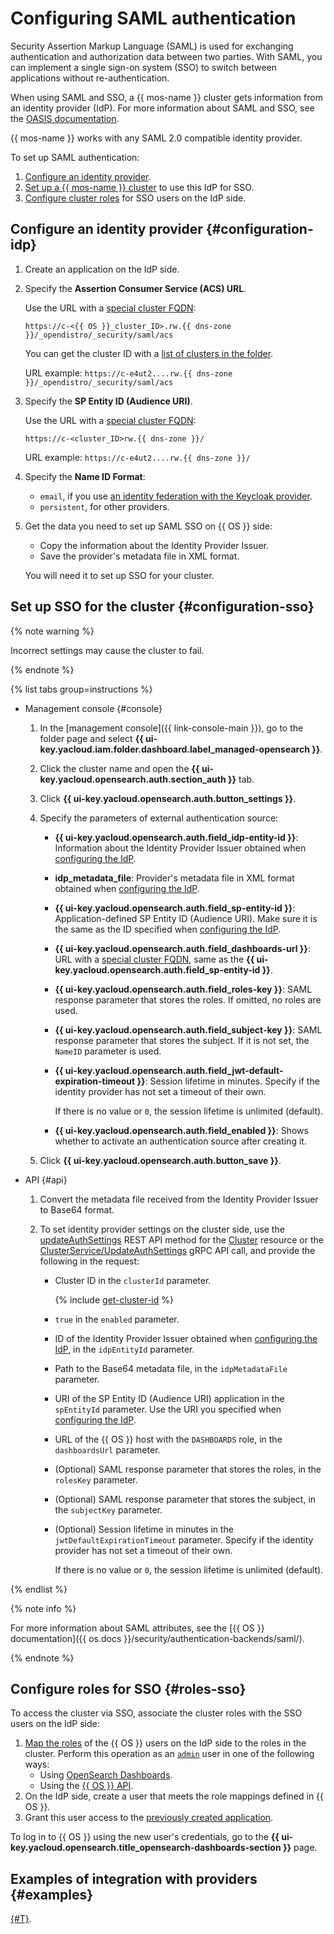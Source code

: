 # Configuring SAML authentication

Security Assertion Markup Language (SAML) is used for exchanging authentication and authorization data between two parties. With SAML, you can implement a single sign-on system (SSO) to switch between applications without re-authentication.

When using SAML and SSO, a {{ mos-name }} cluster gets information from an identity provider (IdP). For more information about SAML and SSO, see the [OASIS documentation](https://wiki.oasis-open.org/security/saml/).

{{ mos-name }} works with any SAML 2.0 compatible identity provider.

To set up SAML authentication:
1. [Configure an identity provider](#configuration-idp).
1. [Set up a {{ mos-name }} cluster](#configuration-sso) to use this IdP for SSO.
1. [Configure cluster roles](#roles-sso) for SSO users on the IdP side.

## Configure an identity provider {#configuration-idp}

1. Create an application on the IdP side.
1. Specify the **Assertion Consumer Service (ACS) URL**.

    Use the URL with a [special cluster FQDN](connect.md#special-fqdns):

    ```text
    https://c-<{{ OS }}_cluster_ID>.rw.{{ dns-zone }}/_opendistro/_security/saml/acs
    ```

    You can get the cluster ID with a [list of clusters in the folder](cluster-list.md#list-clusters).

    URL example: `https://c-e4ut2....rw.{{ dns-zone }}/_opendistro/_security/saml/acs`

1. Specify the **SP Entity ID (Audience URI)**.

    Use the URL with a [special cluster FQDN](connect.md#special-fqdns):

    ```text
    https://c-<cluster_ID>rw.{{ dns-zone }}/
    ```

    URL example: `https://c-e4ut2....rw.{{ dns-zone }}/`

1. Specify the **Name ID Format**:

    * `email`, if you use [an identity federation with the Keycloak provider](../../organization/tutorials/federations/integration-keycloak.md).
    * `persistent`, for other providers.

1. Get the data you need to set up SAML SSO on {{ OS }} side:
    * Copy the information about the Identity Provider Issuer.
    * Save the provider's metadata file in XML format.

    You will need it to set up SSO for your cluster.

## Set up SSO for the cluster {#configuration-sso}

{% note warning %}

Incorrect settings may cause the cluster to fail.

{% endnote %}

{% list tabs group=instructions %}

- Management console {#console}

    1. In the [management console]({{ link-console-main }}), go to the folder page and select **{{ ui-key.yacloud.iam.folder.dashboard.label_managed-opensearch }}**.
    1. Click the cluster name and open the **{{ ui-key.yacloud.opensearch.auth.section_auth }}** tab.
    1. Click **{{ ui-key.yacloud.opensearch.auth.button_settings }}**.
    1. Specify the parameters of external authentication source:

        * **{{ ui-key.yacloud.opensearch.auth.field_idp-entity-id }}**: Information about the Identity Provider Issuer obtained when [configuring the IdP](#configuration-idp).

        * **idp_metadata_file**: Provider's metadata file in XML format obtained when [configuring the IdP](#configuration-idp).

        * **{{ ui-key.yacloud.opensearch.auth.field_sp-entity-id }}**: Application-defined SP Entity ID (Audience URI). Make sure it is the same as the ID specified when [configuring the IdP](#configuration-idp).

        * **{{ ui-key.yacloud.opensearch.auth.field_dashboards-url }}**: URL with a [special cluster FQDN](./connect.md#special-fqdns), same as the **{{ ui-key.yacloud.opensearch.auth.field_sp-entity-id }}**.

        * **{{ ui-key.yacloud.opensearch.auth.field_roles-key }}**: SAML response parameter that stores the roles. If omitted, no roles are used.

        * **{{ ui-key.yacloud.opensearch.auth.field_subject-key }}**: SAML response parameter that stores the subject. If it is not set, the `NameID` parameter is used.

        * **{{ ui-key.yacloud.opensearch.auth.field_jwt-default-expiration-timeout }}**: Session lifetime in minutes. Specify if the identity provider has not set a timeout of their own.

            If there is no value or `0`, the session lifetime is unlimited (default).

        * **{{ ui-key.yacloud.opensearch.auth.field_enabled }}**: Shows whether to activate an authentication source after creating it.

    1. Click **{{ ui-key.yacloud.opensearch.auth.button_save }}**.

- API {#api}

    1. Convert the metadata file received from the Identity Provider Issuer to Base64 format.
    1. To set identity provider settings on the cluster side, use the [updateAuthSettings](../api-ref/Cluster/updateAuthSettings.md) REST API method for the [Cluster](../api-ref/Cluster/index.md) resource or the [ClusterService/UpdateAuthSettings](../api-ref/grpc/Cluster/updateAuthSettings.md) gRPC API call, and provide the following in the request:

        * Cluster ID in the `clusterId` parameter.

          {% include [get-cluster-id](../../_includes/managed-opensearch/get-cluster-id.md) %}

        * `true` in the `enabled` parameter.
        * ID of the Identity Provider Issuer obtained when [configuring the IdP](#configuration-idp), in the `idpEntityId` parameter.
        * Path to the Base64 metadata file, in the `idpMetadataFile` parameter.
        * URI of the SP Entity ID (Audience URI) application in the `spEntityId` parameter. Use the URI you specified when [configuring the IdP](#configuration-idp).
        * URL of the {{ OS }} host with the `DASHBOARDS` role, in the `dashboardsUrl` parameter.
        * (Optional) SAML response parameter that stores the roles, in the `rolesKey` parameter.
        * (Optional) SAML response parameter that stores the subject, in the `subjectKey` parameter.
        * (Optional) Session lifetime in minutes in the `jwtDefaultExpirationTimeout` parameter. Specify if the identity provider has not set a timeout of their own.

            If there is no value or `0`, the session lifetime is unlimited (default).

{% endlist %}

{% note info %}

For more information about SAML attributes, see the [{{ OS }} documentation]({{ os.docs }}/security/authentication-backends/saml/).

{% endnote %}

## Configure roles for SSO {#roles-sso}

To access the cluster via SSO, associate the cluster roles with the SSO users on the IdP side:

1. [Map the roles](https://opensearch.org/docs/latest/security/access-control/users-roles/) of the {{ OS }} users on the IdP side to the roles in the cluster. Perform this operation as an [`admin`](../concepts/index.md) user in one of the following ways:
    * Using [OpenSearch Dashboards](https://opensearch.org/docs/latest/security/access-control/users-roles/#opensearch-dashboards-2).
    * Using the [{{ OS }} API](https://opensearch.org/docs/latest/security/access-control/api/#create-role-mapping).
1. On the IdP side, create a user that meets the role mappings defined in {{ OS }}.
1. Grant this user access to the [previously created application](#configuration-idp).

To log in to {{ OS }} using the new user's credentials, go to the **{{ ui-key.yacloud.opensearch.title_opensearch-dashboards-section }}** page.

## Examples of integration with providers {#examples}

[{#T}](../tutorials/saml-keycloak.md).
